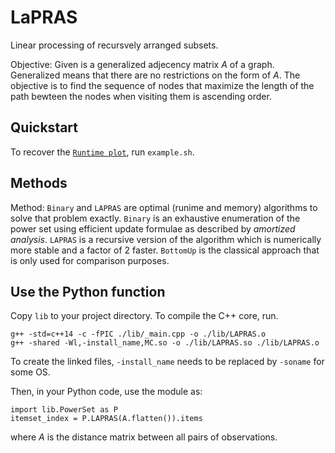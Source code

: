 # LaPRAS    
Linear processing of recursvely arranged subsets.   

Objective: Given is a generalized adjecency matrix *A* of a graph. Generalized means that there are no restrictions on the form of *A*. The objective is to find the sequence of nodes that maximize the length of the path bewteen the nodes when visiting them is ascending order.
     

## Quickstart  

To recover the [`Runtime plot`](./Runtime_obj_raw.pdf), run `example.sh`.   

## Methods


Method: `Binary` and `LAPRAS` are optimal (runime and memory) algorithms to solve that problem exactly. `Binary` is an exhaustive enumeration of the power set using efficient update formulae as described by _amortized analysis_. `LAPRAS` is a recursive version of the algorithm which is numerically more stable and a factor of 2 faster.  `BottomUp` is the classical approach that is only used for comparison purposes. 


## Use the Python function  

Copy `lib` to your project directory. To compile the C++ core, run.  

```
g++ -std=c++14 -c -fPIC ./lib/_main.cpp -o ./lib/LAPRAS.o
g++ -shared -Wl,-install_name,MC.so -o ./lib/LAPRAS.so ./lib/LAPRAS.o
```

To create the linked files, `-install_name` needs to be replaced by `-soname` for some OS.   

Then, in your Python code, use the module as:

```
import lib.PowerSet as P
itemset_index = P.LAPRAS(A.flatten()).items
```


where *A* is the distance matrix between all pairs of observations.   
